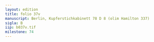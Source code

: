 ```yaml
---
layout: edition
title: folio 37v
manuscript: Berlin, Kupferstichkabinett 78 D 8 (olim Hamilton 337)
sigla: B
iip: b037v.tif
milestone: 74
---
```

